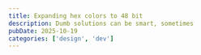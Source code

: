 ```yaml
---
title: Expanding hex colors to 48 bit
description: Dumb solutions can be smart, sometimes
pubDate: 2025-10-19
categories: ['design', 'dev']
---
```

